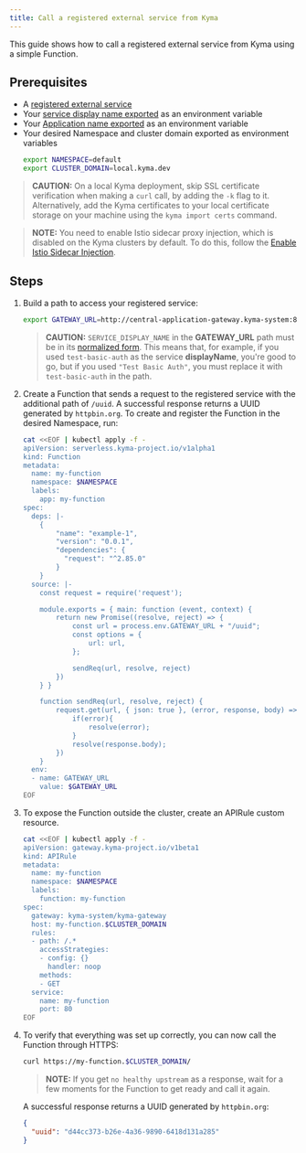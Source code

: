 ```yaml
---
title: Call a registered external service from Kyma
---
```


This guide shows how to call a registered external service from Kyma using a simple Function.

## Prerequisites

- A [registered external service](./ac-03-register-manage-services.md)
- Your [service display name exported](./ac-03-register-manage-services.md#prerequisites) as an environment variable
- Your [Application name exported](ac-01-create-application.md#prerequisites) as an environment variable
- Your desired Namespace and cluster domain exported as environment variables
  ```bash
  export NAMESPACE=default
  export CLUSTER_DOMAIN=local.kyma.dev
  ```

> **CAUTION:** On a local Kyma deployment, skip SSL certificate verification when making a `curl` call, by adding the `-k` flag to it. Alternatively, add the Kyma certificates to your local certificate storage on your machine using the `kyma import certs` command.

> **NOTE:** You need to enable Istio sidecar proxy injection, which is disabled on the Kyma clusters by default. To do this, follow the [Enable Istio Sidecar Injection](../04-operation-guides/operations/smsh-01-istio-enable-sidecar-injection.md).

## Steps

1. Build a path to access your registered service:

   ```bash
   export GATEWAY_URL=http://central-application-gateway.kyma-system:8080/$APP_NAME/$SERVICE_DISPLAY_NAME
   ```

   > **CAUTION:** `SERVICE_DISPLAY_NAME` in the **GATEWAY_URL** path must be in its [normalized form](./ac-04-register-secured-api.md#register-a-secured-api). This means that, for example, if you used `test-basic-auth` as the service **displayName**, you're good to go, but if you used `"Test Basic Auth"`, you must replace it with `test-basic-auth` in the path.

2. Create a Function that sends a request to the registered service with the additional path of `/uuid`. A successful response returns a UUID generated by `httpbin.org`. To create and register the Function in the desired Namespace, run:

   ```bash
   cat <<EOF | kubectl apply -f -
   apiVersion: serverless.kyma-project.io/v1alpha1
   kind: Function
   metadata:
     name: my-function
     namespace: $NAMESPACE
     labels:
       app: my-function
   spec:
     deps: |-
       {
           "name": "example-1",
           "version": "0.0.1",
           "dependencies": {
             "request": "^2.85.0"
           }
       }
     source: |-
       const request = require('request');
   
       module.exports = { main: function (event, context) {
           return new Promise((resolve, reject) => {
               const url = process.env.GATEWAY_URL + "/uuid";
               const options = {
                   url: url,
               };
   
               sendReq(url, resolve, reject)
           })
       } }
   
       function sendReq(url, resolve, reject) {
           request.get(url, { json: true }, (error, response, body) => {
               if(error){
                   resolve(error);
               }
               resolve(response.body);
           })
       }
     env:
     - name: GATEWAY_URL
       value: $GATEWAY_URL
   EOF
   ```

3. To expose the Function outside the cluster, create an APIRule custom resource.

   ```bash
   cat <<EOF | kubectl apply -f -
   apiVersion: gateway.kyma-project.io/v1beta1
   kind: APIRule
   metadata:
     name: my-function
     namespace: $NAMESPACE
     labels:
       function: my-function
   spec:
     gateway: kyma-system/kyma-gateway
     host: my-function.$CLUSTER_DOMAIN
     rules:
     - path: /.*
       accessStrategies:
       - config: {}
         handler: noop
       methods:
       - GET
     service:
       name: my-function
       port: 80
   EOF
   ```

4. To verify that everything was set up correctly, you can now call the Function through HTTPS:

      ```bash
      curl https://my-function.$CLUSTER_DOMAIN/
      ```

   >**NOTE:** If you get `no healthy upstream` as a response, wait for a few moments for the Function to get ready and call it again.

   A successful response returns a UUID generated by `httpbin.org`:

   ```json
   {
     "uuid": "d44cc373-b26e-4a36-9890-6418d131a285"
   }
   ```
